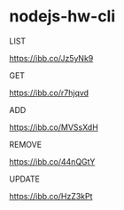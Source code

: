 # nodejs-hw-cli

LIST

https://ibb.co/Jz5yNk9

GET

https://ibb.co/r7hjqvd

ADD

https://ibb.co/MVSsXdH

REMOVE

https://ibb.co/44nQGtY

UPDATE

https://ibb.co/HzZ3kPt

